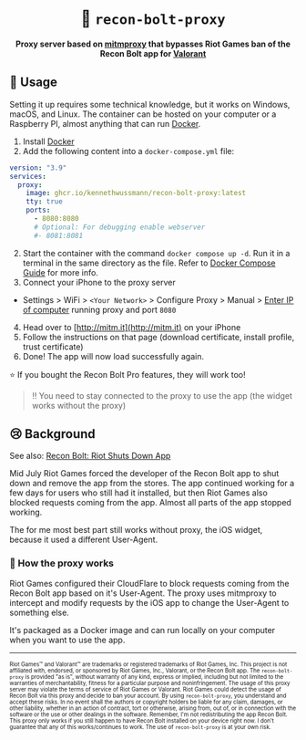 <div align="center">
  <h1>🏹 <code>recon-bolt-proxy</code></h1>
  <p>
    <strong>Proxy server based on <a href="https://mitmproxy.org/">mitmproxy</a> that bypasses Riot Games ban of the Recon Bolt app for <a href="https://playvalorant.com/">Valorant</a></strong>
  </p>
</div>

## 🚢 Usage

Setting it up requires some technical knowledge, but it works on Windows, macOS, and Linux.
The container can be hosted on your computer or a Raspberry PI, almost anything that can run [Docker](https://www.docker.com/). 

1. Install [Docker](https://www.docker.com/)
1. Add the following content into a `docker-compose.yml` file:

```YAML
version: "3.9"
services:
  proxy:
    image: ghcr.io/kennethwussmann/recon-bolt-proxy:latest
    tty: true
    ports:
      - 8080:8080
      # Optional: For debugging enable webserver
      #- 8081:8081
```

2. Start the container with the command `docker compose up -d`. Run it in a terminal in the same directory as the file. Refer to [Docker Compose Guide](https://docs.docker.com/get-started/08_using_compose/) for more info.
3. Connect your iPhone to the proxy server

- Settings > WiFi > `<Your Network>` > Configure Proxy > Manual > [Enter IP of computer](https://support.microsoft.com/en-us/windows/find-your-ip-address-in-windows-f21a9bbc-c582-55cd-35e0-73431160a1b9) running proxy and port `8080`

4. Head over to [http://mitm.it](http://mitm.it) on your iPhone
5. Follow the instructions on that page (download certificate, install profile, trust certificate)
6. Done! The app will now load successfully again.

⭐ If you bought the Recon Bolt Pro features, they will work too!

> ‼️ You need to stay connected to the proxy to use the app (the widget works without the proxy)

## 😢 Background

See also: [Recon Bolt: Riot Shuts Down App](https://earlygame.com/valorant/bye-bye-recon-bolt-riot-shuts-down-app-due-to-instalocking)

Mid July Riot Games forced the developer of the Recon Bolt app to shut down and remove the app from the stores.
The app continued working for a few days for users who still had it installed, but then Riot Games also blocked requests coming from the app. Almost all parts of the app stopped working.

The for me most best part still works without proxy, the iOS widget, because it used a different User-Agent.

### 🔮 How the proxy works

Riot Games configured their CloudFlare to block requests coming from the Recon Bolt app based on it's User-Agent. The proxy uses mitmproxy to intercept and modify requests by the iOS app to change the User-Agent to something else.

It's packaged as a Docker image and can run locally on your computer when you want to use the app.

---

<sup><sub>
Riot Games™ and Valorant™ are trademarks or registered trademarks of Riot Games, Inc. This project is not affiliated with, endorsed, or sponsored by Riot Games, Inc., Valorant, or the Recon Bolt app.
The `recon-bolt-proxy` is provided "as is", without warranty of any kind, express or implied, including but not limited to the warranties of merchantability, fitness for a particular purpose and noninfringement.
The usage of this proxy server may violate the terms of service of Riot Games or Valorant. Riot Games could detect the usage of Recon Bolt via this proxy and decide to ban your account. By using `recon-bolt-proxy`, you understand and accept these risks.
In no event shall the authors or copyright holders be liable for any claim, damages, or other liability, whether in an action of contract, tort or otherwise, arising from, out of, or in connection with the software or the use or other dealings in the software.
Remember, I'm not redistributing the app Recon Bolt. This proxy only works if you still happen to have Recon Bolt installed on your device right now. I don't guarantee that any of this works/continues to work.
The use of `recon-bolt-proxy` is at your own risk.
</sub></sup>
